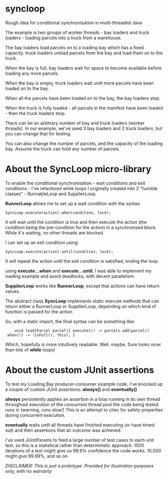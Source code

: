 # syncloop
Rough idea for conditional synchronisation in multi-threaded Java

The example is two groups of worker threads - bay loaders and truck loaders - loading parcels into a truck from a warehouse.

The bay loaders load parcels on to a loading bay which has a fixed capacity. truck loaders unload parcels from the bay and load them on to the truck.

When the bay is full, bay loaders wait for space to become available before loading any more parcels.

When the bay is empty, truck loaders wait until more parcels have been loaded on to the bay.

When all the parcels have been loaded on to the bay, the bay loaders stop.

When the truck is fully loaded - all parcels in the manifest have been loaded - then the truck loaders stop.

There can be an arbitrary number of bay and truck loaders (worker threads). In our example, we've used 3 bay loaders and 2 truck loaders, but you can change that for testing.

You can also change the number of parcels, and the capacity of the loading bay. Assume the truck can hold any number of parcels.

# About the SyncLoop micro-library

To enable the conditional synchronisation - wait conditions and exit conditions - I've refactored while loops I originally created into 2 "humble classes" - RunnableLoop and SupplierLoop.

**RunnerLoop** allows me to set up a wait condition with the syntax:

`SyncLoop.execute(action).when(condition, lock);`

It will wait until the condition is true and then execute the action (the condition being the pre-condition for the action) in a synchronised block. While it's waiting, no other threads are blocked.

I can set up an exit condition using:

`SyncLoop.execute(action).until(condition, lock);`

It will repeat the action until the exit condition is satisfied, ending the loop.

using **execute...when** and **execute...until**, I was able to implement my loading example and avoid deadlocks, with decent parallelism.

**SupplierLoop** works like **RunnerLoop**, except that actions can have return values.

The abstract class **SyncLoop** implements static execute methods that can return either a RunnerLoop or SupplierLoop, depending on which kind of function is passed for the action.

So, with a static import, the final syntax can be something like:

`    void load(Parcel parcel){
        execute(() -> parcels.add(parcel))
                .when(() -> !isFull(), this);
    }`
    
Which, hopefully is more intuitively readable. Well, maybe. Sure looks nicer than lots of **while** loops!

# About the custom JUnit assertions

To test my Loading Bay producer-consumer example code, I've knocked up a couple of custom JUnit assertions: **always()** and **eventually()**

**always** persistently applies an assertion in a loop running in its own thread throughout execution of the concurrent thread pool the code being tested runs in (warning, runs slow!) This is an attempt to chec for safety properties during concurrent execution.

**eventually** waits until all threads have finished executing (or have timed out) and then assertions that an outcome was achieved.

I've used JUnitParams to feed a large number of test cases to each unit test, so this is a statistical rather than deterministic approach. 1000 iterations of a test might give us 99.9% confidence the code works. 10,000 might give 99.99%, and so on.


*DISCLAIMER: This is just a prototype. Provided for illustration purposes only, with no warranty*


